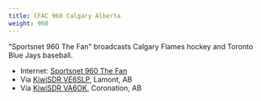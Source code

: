 ```yaml
---
title: CFAC 960 Calgary Alberta
weight: 960
---
```

"Sportsnet 960 The Fan" broadcasts Calgary Flames hockey and Toronto Blue Jays baseball.

* Internet: [Sportsnet 960 The Fan](http://player.sportsnet960.ca/)
* Via [KiwiSDR VE6SLP](http://kiwisdr.ve6slp.ca:8173/?f=960.00amz10), Lamont, AB
* Via [KiwiSDR VA6OK](http://va6ok.ddns.net:8073/?f=960.00amz10), Coronation, AB
